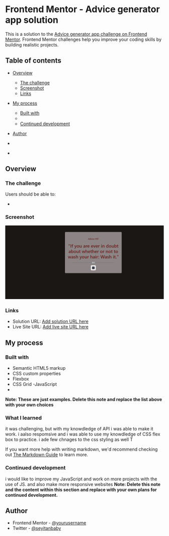 # Frontend Mentor - Advice generator app solution

This is a solution to the [Advice generator app challenge on Frontend Mentor](https://www.frontendmentor.io/challenges/advice-generator-app-QdUG-13db). Frontend Mentor challenges help you improve your coding skills by building realistic projects.

## Table of contents

- [Overview](#overview)
  - [The challenge](#the-challenge)
  - [Screenshot](#screenshot)
  - [Links](#links)
- [My process](#my-process)
  - [Built with](#built-with)
  - 
  - [Continued development](#continued-development)
  
- [Author](#author)
-

*
## Overview

### The challenge

Users should be able to:

- 

### Screenshot

![](./images/Screenshot%20(54).png)



### Links

- Solution URL: [Add solution URL here](https://your-solution-url.com)
- Live Site URL: [Add live site URL here](https://enchanting-paletas-8ee09a.netlify.app/)

## My process

### Built with

- Semantic HTML5 markup
- CSS custom properties
- Flexbox
- CSS Grid
-JavaScript 
-

**Note: These are just examples. Delete this note and replace the list above with your own choices**

### What I learned

it was challenging, but with my knowdledge of API i was able to make it work. i aalso respomsive and i was able to use my knowdledge of CSS flex box to practice. i ade few chnages to the css styling as well
T

If you want more help with writing markdown, we'd recommend checking out [The Markdown Guide](https://www.markdownguide.org/) to learn more.


### Continued development

i would like to improve my JavaScript and work on more projects with the use of JS. and also make more responsive websites
**Note: Delete this note and the content within this section and replace with your own plans for continued development.**



## Author

- Frontend Mentor - [@yourusername](https://www.frontendmentor.io/profile/yourusername)
- Twitter - [@seyitanbaby](https://twitter.com/Seyitanbaby)


